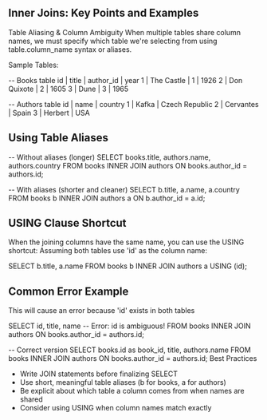 ## Inner Joins: Key Points and Examples

Table Aliasing & Column Ambiguity
When multiple tables share column names, we must specify which table we're selecting from using table.column_name syntax or aliases.

Sample Tables:

-- Books table
id | title | author_id | year
1 | The Castle | 1 | 1926
2 | Don Quixote | 2 | 1605
3 | Dune | 3 | 1965

-- Authors table
id | name | country
1 | Kafka | Czech Republic
2 | Cervantes | Spain
3 | Herbert | USA

## Using Table Aliases

-- Without aliases (longer)
SELECT books.title, authors.name, authors.country
FROM books
INNER JOIN authors
ON books.author_id = authors.id;

-- With aliases (shorter and cleaner)
SELECT b.title, a.name, a.country
FROM books b
INNER JOIN authors a
ON b.author_id = a.id;

## USING Clause Shortcut

When the joining columns have the same name, you can use the USING shortcut:
Assuming both tables use 'id' as the column name:

SELECT b.title, a.name
FROM books b
INNER JOIN authors a
USING (id);

## Common Error Example

This will cause an error because 'id' exists in both tables

SELECT id, title, name -- Error: id is ambiguous!
FROM books
INNER JOIN authors
ON books.author_id = authors.id;

-- Correct version
SELECT books.id as book_id, title, authors.name
FROM books
INNER JOIN authors
ON books.author_id = authors.id;
Best Practices

- Write JOIN statements before finalizing SELECT
- Use short, meaningful table aliases (b for books, a for authors)
- Be explicit about which table a column comes from when names are shared
- Consider using USING when column names match exactly
